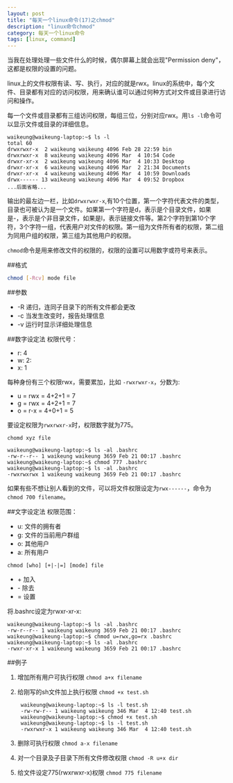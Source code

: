 ```yaml
---
layout: post
title: "每天一个linux命令(17)之chmod"
description: "linux命令chmod"
category: 每天一个linux命令
tags: [linux, command]
---
```


当我在处理处理一些文件什么的时候，偶尔屏幕上就会出现"Permission deny"，这都是权限的设置的问题。

linux上的文件权限有读、写、执行，对应的就是rwx。linux的系统中，每个文件、目录都有对应的访问权限，用来确认谁可以通过何种方式对文件或目录进行访问和操作。

每一个文件或目录都有三组访问权限，每组三位，分别对应rwx。用`ls -l`命令可以显示文件或目录的详细信息。


    waikeung@waikeung-laptop:~$ ls -l
    total 60
    drwxrwxr-x  2 waikeung waikeung 4096 Feb 28 22:59 bin
    drwxrwxr-x  8 waikeung waikeung 4096 Mar  4 10:54 Code
    drwxr-xr-x  2 waikeung waikeung 4096 Mar  4 10:33 Desktop
    drwxr-xr-x  6 waikeung waikeung 4096 Mar  2 21:34 Documents
    drwxr-xr-x  4 waikeung waikeung 4096 Mar  4 10:59 Downloads
    drwx------ 13 waikeung waikeung 4096 Mar  4 09:52 Dropbox
    ...后面省略...

输出的最左边一栏，比如`drwxrwxr-x`,有10个位置，第一个字符代表文件的类型，目录也可被认为是一个文件。如果第一个字符是d，表示是个目录文件，如果是-，表示是个非目录文件，如果是l，表示链接文件等。第2个字符到第10个字符，3个字符一组，代表用户对文件的权限。第一组为文件所有者的权限，第二组为同用户组的权限，第三组为其他用户的权限。

`chmod`命令是用来修改文件的权限的，权限的设置可以用数字或符号来表示。

##格式

```sh
chmod [-Rcv] mode file
```
##参数

* -R 递归，连同子目录下的所有文件都会更改
* -c 当发生改变时，报告处理信息
* -v 运行时显示详细处理信息

##数字设定法
权限代号：

* r: 4
* w: 2:
* x: 1

每种身份有三个权限rwx，需要累加，比如 `-rwxrwxr-x`，分数为:

* u = rwx = 4+2+1 = 7
* g = rwx = 4+2+1 = 7
* o = r-x = 4+0+1 = 5

要设定权限为`rwxrwxr-x`时，权限数字就为775。

`chomd xyz file`


    waikeung@waikeung-laptop:~$ ls -al .bashrc
    -rw-r--r-- 1 waikeung waikeung 3659 Feb 21 00:17 .bashrc
    waikeung@waikeung-laptop:~$ chmod 777 .bashrc
    waikeung@waikeung-laptop:~$ ls -al .bashrc
    -rwxrwxrwx 1 waikeung waikeung 3659 Feb 21 00:17 .bashrc

如果有些不想让别人看到的文件，可以将文件权限设定为`rwx------`，命令为`chmod 700 filename`。

##文字设定法
权限范围：

* u: 文件的拥有者
* g: 文件的当前用户群组
* o: 其他用户
* a: 所有用户

`chmod [who] [+|-|=] [mode] file`

* \+ 加入
* \- 除去
* = 设置

将.bashrc设定为rwxr-xr-x:

    waikeung@waikeung-laptop:~$ ls -al .bashrc
    -rw-r--r-- 1 waikeung waikeung 3659 Feb 21 00:17 .bashrc
    waikeung@waikeung-laptop:~$ chmod u=rwx,go=rx .bashrc
    waikeung@waikeung-laptop:~$ ls -al .bashrc
    -rwxr-xr-x 1 waikeung waikeung 3659 Feb 21 00:17 .bashrc

##例子

1. 增加所有用户可执行权限 `chmod a+x filename`
2. 给刚写的sh文件加上执行权限 `chmod +x test.sh`

        waikeung@waikeung-laptop:~$ ls -l test.sh 
        -rw-rw-r-- 1 waikeung waikeung 346 Mar  4 12:40 test.sh
        waikeung@waikeung-laptop:~$ chmod +x test.sh 
        waikeung@waikeung-laptop:~$ ls -l test.sh
        -rwxrwxr-x 1 waikeung waikeung 346 Mar  4 12:40 test.sh

3. 删除可执行权限 `chmod a-x filename`
4. 对一个目录及子目录下所有文件修改权限 `chmod -R u+x dir`
5. 给文件设定775(rwxrwxr-x)权限 `chmod 775 filename`
